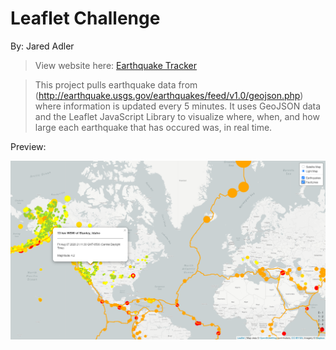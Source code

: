 # Leaflet Challenge

By: Jared Adler

> View website here: [Earthquake Tracker](https://jared-a.github.io/Leaflet_Challenge/Instructions/index.html)

> This project pulls earthquake data from (http://earthquake.usgs.gov/earthquakes/feed/v1.0/geojson.php) where information is updated every 5 minutes.
> It uses GeoJSON data and the Leaflet JavaScript Library to visualize where, when, and how large each earthquake that has occured was, in real time. 

Preview: 

![Earthquake Tracker](Earthquake_Tracker.png)
